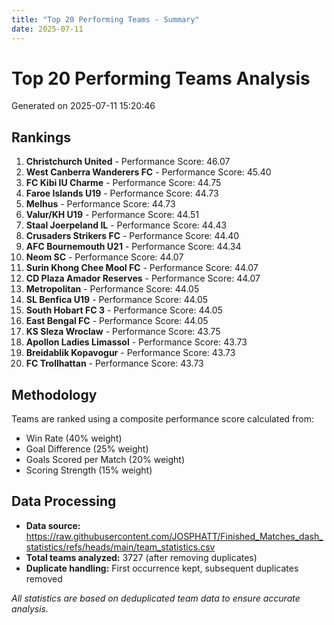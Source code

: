 ```yaml
---
title: "Top 20 Performing Teams - Summary"
date: 2025-07-11
---
```


# Top 20 Performing Teams Analysis

Generated on 2025-07-11 15:20:46

## Rankings

1. **Christchurch United** - Performance Score: 46.07
2. **West Canberra Wanderers FC** - Performance Score: 45.40
3. **FC Kibi IU Charme** - Performance Score: 44.75
4. **Faroe Islands U19** - Performance Score: 44.73
5. **Melhus** - Performance Score: 44.73
6. **Valur/KH U19** - Performance Score: 44.51
7. **Staal Joerpeland IL** - Performance Score: 44.43
8. **Crusaders Strikers FC** - Performance Score: 44.40
9. **AFC Bournemouth U21** - Performance Score: 44.34
10. **Neom SC** - Performance Score: 44.07
11. **Surin Khong Chee Mool FC** - Performance Score: 44.07
12. **CD Plaza Amador Reserves** - Performance Score: 44.07
13. **Metropolitan** - Performance Score: 44.05
14. **SL Benfica U19** - Performance Score: 44.05
15. **South Hobart FC 3** - Performance Score: 44.05
16. **East Bengal FC** - Performance Score: 44.05
17. **KS Sleza Wroclaw** - Performance Score: 43.75
18. **Apollon Ladies Limassol** - Performance Score: 43.73
19. **Breidablik Kopavogur** - Performance Score: 43.73
20. **FC Trollhattan** - Performance Score: 43.73

## Methodology

Teams are ranked using a composite performance score calculated from:
- Win Rate (40% weight)
- Goal Difference (25% weight)
- Goals Scored per Match (20% weight)
- Scoring Strength (15% weight)

## Data Processing

- **Data source:** https://raw.githubusercontent.com/JOSPHATT/Finished_Matches_dash_statistics/refs/heads/main/team_statistics.csv
- **Total teams analyzed:** 3727 (after removing duplicates)
- **Duplicate handling:** First occurrence kept, subsequent duplicates removed

*All statistics are based on deduplicated team data to ensure accurate analysis.*
